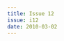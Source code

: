 ```yaml
---
title: Issue 12
issue: i12
date: 2010-03-02 
---
```


<!-- Leave blank, list of items automatically generated by code. -->